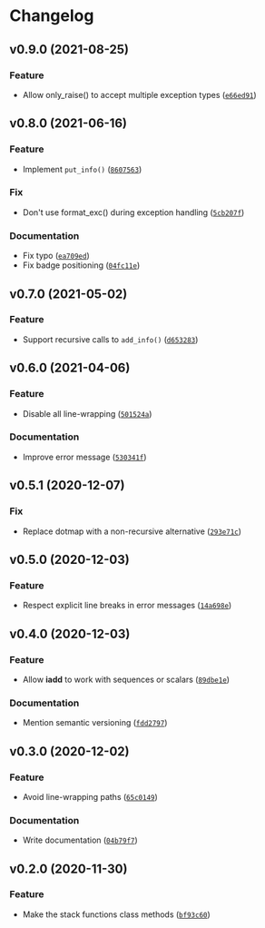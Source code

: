 # Changelog

<!--next-version-placeholder-->

## v0.9.0 (2021-08-25)
### Feature
* Allow only_raise() to accept multiple exception types ([`e66ed91`](https://github.com/kalekundert/tidyexc/commit/e66ed915ad2d24d013eb1bdd18425373666679fc))

## v0.8.0 (2021-06-16)
### Feature
* Implement `put_info()` ([`8607563`](https://github.com/kalekundert/tidyexc/commit/8607563a094d7126e057ff87892c70dd0a1794be))

### Fix
* Don't use format_exc() during exception handling ([`5cb207f`](https://github.com/kalekundert/tidyexc/commit/5cb207fa7dad28f3e07d2ac4134264d9954ce872))

### Documentation
* Fix typo ([`ea709ed`](https://github.com/kalekundert/tidyexc/commit/ea709eda7f5cf5b04c333ee50d501b3191ee3d67))
* Fix badge positioning ([`04fc11e`](https://github.com/kalekundert/tidyexc/commit/04fc11e0a680d09130527e4f5a5c90d7db6ace5a))

## v0.7.0 (2021-05-02)
### Feature
* Support recursive calls to `add_info()` ([`d653283`](https://github.com/kalekundert/tidyexc/commit/d653283253fdfb1c1045abd5d8b5f3976e557d7d))

## v0.6.0 (2021-04-06)
### Feature
* Disable all line-wrapping ([`501524a`](https://github.com/kalekundert/tidyexc/commit/501524ad0062cf96ac78bd756e3c23eaf6954ccc))

### Documentation
* Improve error message ([`530341f`](https://github.com/kalekundert/tidyexc/commit/530341fe16be5b0892526c9721fe263f3fe6f903))

## v0.5.1 (2020-12-07)
### Fix
* Replace dotmap with a non-recursive alternative ([`293e71c`](https://github.com/kalekundert/tidyexc/commit/293e71c4b06877792ebe7879abf3897f2d913550))

## v0.5.0 (2020-12-03)
### Feature
* Respect explicit line breaks in error messages ([`14a698e`](https://github.com/kalekundert/tidyexc/commit/14a698e09009dde3c2aaa058f99f9e9f9d7ea2b9))

## v0.4.0 (2020-12-03)
### Feature
* Allow __iadd__ to work with sequences or scalars ([`89dbe1e`](https://github.com/kalekundert/tidyexc/commit/89dbe1edf096a8bb5f942927151192e0d75fefa5))

### Documentation
* Mention semantic versioning ([`fdd2797`](https://github.com/kalekundert/tidyexc/commit/fdd27970da9ec0a9bcce5b8ad9818b6a82d1e98a))

## v0.3.0 (2020-12-02)
### Feature
* Avoid line-wrapping paths ([`65c0149`](https://github.com/kalekundert/tidyexc/commit/65c014999026b95c12f0d30665f2d9a8c54ad4c0))

### Documentation
* Write documentation ([`04b79f7`](https://github.com/kalekundert/tidyexc/commit/04b79f7bfa7238ddbf18f357475b9f4897a0696a))

## v0.2.0 (2020-11-30)
### Feature
* Make the stack functions class methods ([`bf93c60`](https://github.com/kalekundert/tidyexc/commit/bf93c6084c3f33895cc2b28e1ef17c7c3fce0e18))
